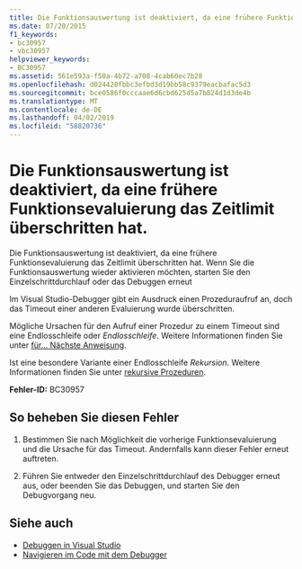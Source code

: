 ```yaml
---
title: Die Funktionsauswertung ist deaktiviert, da eine frühere Funktionsevaluierung das Zeitlimit überschritten hat.
ms.date: 07/20/2015
f1_keywords:
- bc30957
- vbc30957
helpviewer_keywords:
- BC30957
ms.assetid: 561e593a-f50a-4b72-a708-4cab60ec7b28
ms.openlocfilehash: d024420fbbc3efbd3d19bb58c9379eacbafac5d3
ms.sourcegitcommit: bce0586f0cccaae6d6cbd625d5a7b824d1d3de4b
ms.translationtype: MT
ms.contentlocale: de-DE
ms.lasthandoff: 04/02/2019
ms.locfileid: "58820736"
---
```

# <a name="function-evaluation-is-disabled-because-a-previous-function-evaluation-timed-out"></a>Die Funktionsauswertung ist deaktiviert, da eine frühere Funktionsevaluierung das Zeitlimit überschritten hat.
Die Funktionsauswertung ist deaktiviert, da eine frühere Funktionsevaluierung das Zeitlimit überschritten hat. Wenn Sie die Funktionsauswertung wieder aktivieren möchten, starten Sie den Einzelschrittdurchlauf oder das Debuggen erneut  
  
 Im Visual Studio-Debugger gibt ein Ausdruck einen Prozeduraufruf an, doch das Timeout einer anderen Evaluierung wurde überschritten.  
  
 Mögliche Ursachen für den Aufruf einer Prozedur zu einem Timeout sind eine Endlosschleife oder *Endlosschleife*. Weitere Informationen finden Sie unter [für... Nächste Anweisung](../../../visual-basic/language-reference/statements/for-next-statement.md).  
  
 Ist eine besondere Variante einer Endlosschleife *Rekursion*. Weitere Informationen finden Sie unter [rekursive Prozeduren](../../../visual-basic/programming-guide/language-features/procedures/recursive-procedures.md).  
  
 **Fehler-ID:** BC30957  
  
## <a name="to-correct-this-error"></a>So beheben Sie diesen Fehler  
  
1.  Bestimmen Sie nach Möglichkeit die vorherige Funktionsevaluierung und die Ursache für das Timeout. Andernfalls kann dieser Fehler erneut auftreten.  
  
2.  Führen Sie entweder den Einzelschrittdurchlauf des Debugger erneut aus, oder beenden Sie das Debuggen, und starten Sie den Debugvorgang neu.  
  
## <a name="see-also"></a>Siehe auch

- [Debuggen in Visual Studio](/visualstudio/debugger/debugging-in-visual-studio)
- [Navigieren im Code mit dem Debugger](/visualstudio/debugger/navigating-through-code-with-the-debugger)
